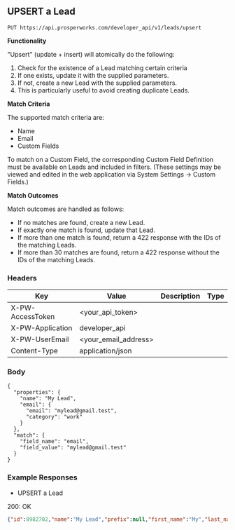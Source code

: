 ## UPSERT a Lead

```PUT https://api.prosperworks.com/developer_api/v1/leads/upsert```

**Functionality**

"Upsert" (update + insert) will atomically do the following:
1. Check for the existence of a Lead matching certain criteria
1. If one exists, update it with the supplied parameters.
1. If not, create a new Lead with the supplied parameters.
1. This is particularly useful to avoid creating duplicate Leads.

**Match Criteria**

The supported match criteria are:
* Name
* Email
* Custom Fields

To match on a Custom Field, the corresponding Custom Field Definition must be available on Leads and included in filters. (These settings may be viewed and edited in the web application via System Settings -> Custom Fields.)

**Match Outcomes**

Match outcomes are handled as follows:

* If no matches are found, create a new Lead.
* If exactly one match is found, update that Lead.
* If more than one match is found, return a 422 response with the IDs of the matching Leads.
* If more than 30 matches are found, return a 422 response without the IDs of the matching Leads.

### Headers

Key | Value | Description | Type
--- | --- | --- | ---
X-PW-AccessToken | <your_api_token> |  | 
X-PW-Application | developer_api |  | 
X-PW-UserEmail | <your_email_address> |  | 
Content-Type | application/json |  | 
### Body

```
{ 
  "properties": { 
    "name": "My Lead", 
    "email": { 
      "email": "mylead@gmail.test", 
      "category": "work" 
    } 
  }, 
  "match": { 
    "field_name": "email", 
    "field_value": "mylead@gmail.test" 
  } 
}
```
### Example Responses

- UPSERT a Lead

200: OK
```json
{"id":8982702,"name":"My Lead","prefix":null,"first_name":"My","last_name":"Lead","middle_name":null,"suffix":null,"address":null,"assignee_id":null,"company_name":null,"customer_source_id":null,"details":null,"email":{"email":"mylead@gmail.test","category":"work"},"interaction_count":0,"monetary_unit":null,"monetary_value":null,"socials":[],"status":"New","status_id":208231,"tags":[],"title":null,"websites":[],"phone_numbers":[],"custom_fields":[{"custom_field_definition_id":100764,"value":null},{"custom_field_definition_id":103481,"value":null},{"custom_field_definition_id":128735,"value":null}],"date_created":1489531171,"date_modified":1512006056,"date_last_contacted":null}
```